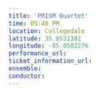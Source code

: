 ```yaml
---
title: 'PRISM Quartet'
time: 05:48 PM
location: Collegedale
latitude: 35.0531301
longitude: -85.0502276
performance_url: 
ticket_information_url: 
ensemble: 
conductor: 
---
```

